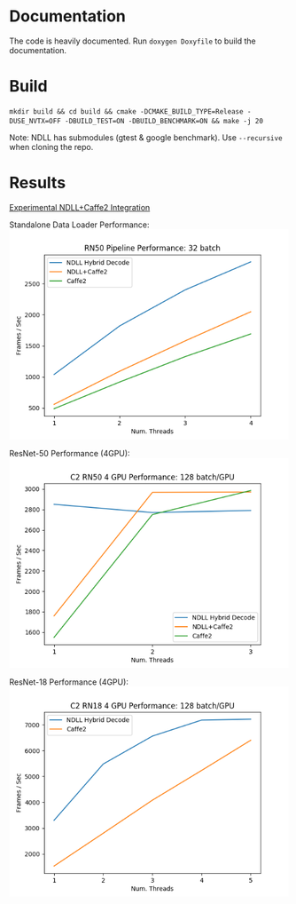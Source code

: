 # Documentation
The code is heavily documented. Run `doxygen Doxyfile` to build the documentation.

# Build
`mkdir build && cd build && cmake -DCMAKE_BUILD_TYPE=Release -DUSE_NVTX=OFF -DBUILD_TEST=ON -DBUILD_BENCHMARK=ON && make -j 20`

Note: NDLL has submodules (gtest & google benchmark). Use `--recursive` when cloning the repo.

# Results
[Experimental NDLL+Caffe2 Integration](https://nvdl.githost.io/dgx/caffe2/tree/17.10-devel-ndll)

Standalone Data Loader Performance:
![data-loader-perf](docs/results/c2-ndll-standalone.png)

ResNet-50 Performance (4GPU):
![rn50-perf](docs/results/c2-ndll-rn50.png)

ResNet-18 Performance (4GPU):
![rn18-perf](docs/results/c2-ndll-rn18.png)